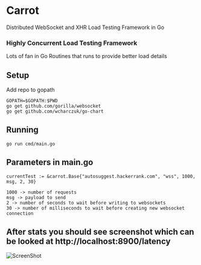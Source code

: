 # Carrot
Distributed WebSocket and XHR Load Testing Framework in Go

### Highly Concurrent Load Testing Framework
Lots of fan in Go Routines that runs to provide better load details

## Setup
Add repo to gopath

```
GOPATH=$GOPATH:$PWD
go get github.com/gorilla/websocket
go get github.com/wcharczuk/go-chart
```

## Running
```
go run cmd/main.go
```

## Parameters in main.go
```	
currentTest := &carrot.Base{"autosuggest.hackerrank.com", "wss", 1000, msg, 2, 30}

1000 -> number of requests
msg -> payload to send
2 -> number of seconds to wait before writing to websockets
30 -> number of milliseconds to wait before creating new websocket connection
```

## After stats you should see screenshot which can be looked at http://localhost:8900/latency

![ScreenShot](https://github.com/interviewstreet/Carrot/blob/master/latency.png)
